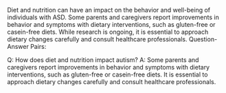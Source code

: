 Diet and nutrition can have an impact on the behavior and well-being of individuals with ASD. Some parents and caregivers report improvements in behavior and symptoms with dietary interventions, such as gluten-free or casein-free diets. While research is ongoing, it is essential to approach dietary changes carefully and consult healthcare professionals.
Question-Answer Pairs:

Q: How does diet and nutrition impact autism?
A: Some parents and caregivers report improvements in behavior and symptoms with dietary interventions, such as gluten-free or casein-free diets. It is essential to approach dietary changes carefully and consult healthcare professionals.